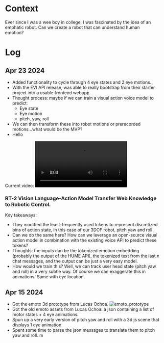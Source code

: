 
# Context
Ever since I was a wee boy in college, I was fascinated by the idea of an emphatic robot. Can we create a robot that can understand human emotion?


# Log
## Apr 23 2024
* Added functionality to cycle through 4 eye states and 2 eye motions.
* With the EVI API release, was able to really bootstrap from their starter project into a usable frontend webapp.
* Thought process: maybe if we can train a visual action voice model to predict:
    * Eye state
    * Eye motion
    * pitch, yaw, roll
* We can then transform these into robot motions or prerecorded motions...what would be the MVP?
* Hello

Current video: 
![video](./assets/apr_24_video_small.mp4)

### RT-2 Vision Language-Action Model Transfer Web Knowledge to Robotic Control.
Key takeaways:
* They modified the least-frequently used tokens to represent discretized bins of action state, in this case of our 3DOF robot, pitch yaw and roll.
* Can we do the same here? How can we leverage an open-source visual action model in combination with the existing voice API to predict these tokens? 
* Thoughts: the inputs can be the tokenized emotion embedding (probably the output of the HUME API), the tokenized text from the last n chat messages, and the output can be just a very easy model.
* How would we train this? Well, we can track user head state (pitch yaw and roll) in a very subtle way. Of course we can exaggerate this in animations. Same with eye location.


## Apr 15 2024
* Got the emoto 3d prototype from Lucas Ochoa.
![emoto_prototype](./assets/emoto_prototype.png)
* Got the old emoto assets from Lucas Ochoa: a json containing a list of motor states + 4 eye animations.
* Spun up a very early version of pitch yaw and roll with a 3d js scene that displays 1 eye animation.
* Spent some time to parse the json messages to translate them to pitch yaw and roll.
m
